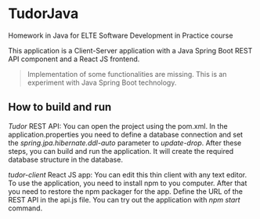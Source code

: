 # TudorJava
Homework in Java for ELTE Software Development in Practice course

This application is a Client-Server application with a Java Spring Boot REST API component and a React JS frontend.
> Implementation of some functionalities are missing. This is an experiment with Java Spring Boot technology.

## How to build and run

_Tudor_ REST API:
  You can open the project using the pom.xml.
  In the application.properties you need to define a database connection and set the _spring.jpa.hibernate.ddl-auto_ parameter to _update-drop_.
  After these steps, you can build and run the application. It will create the required database structure in the database.
  
_tudor-client_ React JS app:
  You can edit this thin client with any text editor.
  To use the application, you need to install npm to you computer.
  After that you need to restore the npm packager for the app.
  Define the URL of the REST API in the api.js file.
  You can try out the application with _npm start_ command.
  
  

